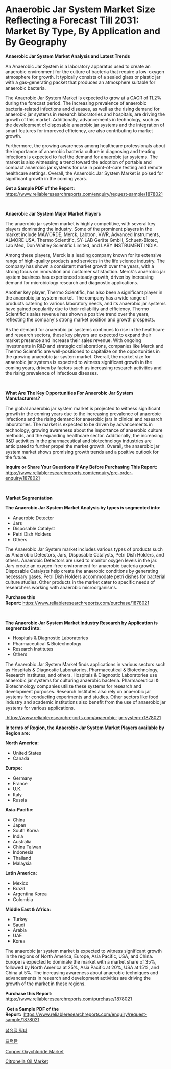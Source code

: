 <p><h1>Anaerobic Jar System Market Size Reflecting a Forecast Till 2031: Market By Type, By Application and By Geography</h1></p><p><strong>Anaerobic Jar System Market Analysis and Latest Trends</strong></p>
<p><p>An Anaerobic Jar System is a laboratory apparatus used to create an anaerobic environment for the culture of bacteria that require a low-oxygen atmosphere for growth. It typically consists of a sealed glass or plastic jar with a gas-generating packet that produces an atmosphere suitable for anaerobic bacteria.</p><p>The Anaerobic Jar System Market is expected to grow at a CAGR of 11.2% during the forecast period. The increasing prevalence of anaerobic bacteria-related infections and diseases, as well as the rising demand for anaerobic jar systems in research laboratories and hospitals, are driving the growth of this market. Additionally, advancements in technology, such as the development of disposable anaerobic jar systems and the integration of smart features for improved efficiency, are also contributing to market growth.</p><p>Furthermore, the growing awareness among healthcare professionals about the importance of anaerobic bacteria culture in diagnosing and treating infections is expected to fuel the demand for anaerobic jar systems. The market is also witnessing a trend toward the adoption of portable and compact anaerobic jar systems for use in point-of-care testing and remote healthcare settings. Overall, the Anaerobic Jar System Market is poised for significant growth in the coming years.</p></p>
<p><strong>Get a Sample PDF of the Report:&nbsp;</strong> <a href="https://www.reliableresearchreports.com/enquiry/request-sample/1878021">https://www.reliableresearchreports.com/enquiry/request-sample/1878021</a></p>
<p>&nbsp;</p>
<p><strong>Anaerobic Jar System Major Market Players</strong></p>
<p><p>The anaerobic jar system market is highly competitive, with several key players dominating the industry. Some of the prominent players in the market include MAWORDE, Merck, Labtron, VWR, Advanced Instruments, ALMORE USA, Thermo Scientific, SY-LAB Geräte GmbH, Schuett-Biotec, Lab Med, Don Whitley Scientific Limited, and LABY INSTRUMENT INDIA.</p><p>Among these players, Merck is a leading company known for its extensive range of high-quality products and services in the life science industry. The company has shown a consistent market growth over the years, with a strong focus on innovation and customer satisfaction. Merck's anaerobic jar system business has experienced steady growth, driven by increasing demand for microbiology research and diagnostic applications.</p><p>Another key player, Thermo Scientific, has also been a significant player in the anaerobic jar system market. The company has a wide range of products catering to various laboratory needs, and its anaerobic jar systems have gained popularity due to their reliability and efficiency. Thermo Scientific's sales revenue has shown a positive trend over the years, reflecting the company's strong market position and growth prospects.</p><p>As the demand for anaerobic jar systems continues to rise in the healthcare and research sectors, these key players are expected to expand their market presence and increase their sales revenue. With ongoing investments in R&D and strategic collaborations, companies like Merck and Thermo Scientific are well-positioned to capitalize on the opportunities in the growing anaerobic jar system market. Overall, the market size for anaerobic jar systems is expected to witness significant growth in the coming years, driven by factors such as increasing research activities and the rising prevalence of infectious diseases.</p></p>
<p>&nbsp;</p>
<p><strong>What Are The Key Opportunities For Anaerobic Jar System Manufacturers?</strong></p>
<p><p>The global anaerobic jar system market is projected to witness significant growth in the coming years due to the increasing prevalence of anaerobic infections and the rising demand for anaerobic jars in clinical and research laboratories. The market is expected to be driven by advancements in technology, growing awareness about the importance of anaerobic culture methods, and the expanding healthcare sector. Additionally, the increasing R&D activities in the pharmaceutical and biotechnology industries are anticipated to further propel the market growth. Overall, the anaerobic jar system market shows promising growth trends and a positive outlook for the future.</p></p>
<p><strong>Inquire or Share Your Questions If Any Before Purchasing This Report:</strong> <a href="https://www.reliableresearchreports.com/enquiry/pre-order-enquiry/1878021">https://www.reliableresearchreports.com/enquiry/pre-order-enquiry/1878021</a></p>
<p>&nbsp;</p>
<p><strong>Market Segmentation</strong></p>
<p><strong>The Anaerobic Jar System Market Analysis by types is segmented into:</strong></p>
<p><ul><li>Anaerobic Detector</li><li>Jars</li><li>Disposable Catalyst</li><li>Petri Dish Holders</li><li>Others</li></ul></p>
<p><p>The Anaerobic Jar System market includes various types of products such as Anaerobic Detectors, Jars, Disposable Catalysts, Petri Dish Holders, and others. Anaerobic Detectors are used to monitor oxygen levels in the jar. Jars create an oxygen-free environment for anaerobic bacteria growth. Disposable Catalysts help create the anaerobic conditions by generating necessary gases. Petri Dish Holders accommodate petri dishes for bacterial culture studies. Other products in the market cater to specific needs of researchers working with anaerobic microorganisms.</p></p>
<p><strong>Purchase this Report:&nbsp;</strong><a href="https://www.reliableresearchreports.com/purchase/1878021">https://www.reliableresearchreports.com/purchase/1878021</a></p>
<p>&nbsp;</p>
<p><strong>The Anaerobic Jar System Market Industry Research by Application is segmented into:</strong></p>
<p><ul><li>Hospitals & Diagnostic Laboratories</li><li>Pharmaceutical & Biotechnology</li><li>Research Institutes</li><li>Others</li></ul></p>
<p><p>The Anaerobic Jar System Market finds applications in various sectors such as Hospitals & Diagnostic Laboratories, Pharmaceutical & Biotechnology, Research Institutes, and others. Hospitals & Diagnostic Laboratories use anaerobic jar systems for culturing anaerobic bacteria. Pharmaceutical & Biotechnology companies utilize these systems for research and development purposes. Research Institutes also rely on anaerobic jar systems for conducting experiments and studies. Other sectors like food industry and academic institutions also benefit from the use of anaerobic jar systems for various applications.</p></p>
<p><a href="https://www.reliableresearchreports.com/anaerobic-jar-system-r1878021">&nbsp;https://www.reliableresearchreports.com/anaerobic-jar-system-r1878021</a></p>
<p><strong>In terms of Region, the Anaerobic Jar System Market Players available by Region are:</strong></p>
<p>
    <p> <strong> North America: </strong>
        <ul>
            <li>United States</li>
            <li>Canada</li>
        </ul>
        </p> 
    <p> <strong> Europe: </strong>
        <ul>
            <li>Germany</li>
            <li>France</li>
            <li>U.K.</li>
            <li>Italy</li>
            <li>Russia</li>
        </ul>
        </p> 
    <p> <strong> Asia-Pacific: </strong>
        <ul>
            <li>China</li>
            <li>Japan</li>
            <li>South Korea</li>
            <li>India</li>
            <li>Australia</li>
            <li>China Taiwan</li>
            <li>Indonesia</li>
            <li>Thailand</li>
            <li>Malaysia</li>
        </ul>
        </p> 
    <p> <strong> Latin America: </strong>
        <ul>
            <li>Mexico</li>
            <li>Brazil</li>
            <li>Argentina Korea</li>
            <li>Colombia</li>
        </ul>
        </p> 
    <p> <strong> Middle East & Africa: </strong>
        <ul>
            <li>Turkey</li>
            <li>Saudi</li>
            <li>Arabia</li>
            <li>UAE</li>
            <li>Korea</li>
        </ul>
    </p>
    </p>
<p><p>The anaerobic jar system market is expected to witness significant growth in the regions of North America, Europe, Asia Pacific, USA, and China. Europe is expected to dominate the market with a market share of 35%, followed by North America at 25%, Asia Pacific at 20%, USA at 15%, and China at 5%. The increasing awareness about anaerobic techniques and advancements in research and development activities are driving the growth of the market in these regions.</p></p>
<p><strong>Purchase this Report: </strong><a href="https://www.reliableresearchreports.com/purchase/1878021">https://www.reliableresearchreports.com/purchase/1878021</a></p>
<p>&nbsp;<strong>Get a Sample PDF of the Report:&nbsp;&nbsp;</strong><a href="https://www.reliableresearchreports.com/enquiry/request-sample/1878021">https://www.reliableresearchreports.com/enquiry/request-sample/1878021</a></p>
<p><strong></strong></p>
<p><p><a href="https://github.com/Maeennan456456/Market-Research-Report-List-1/blob/main/570710630022.md">섬유질 필터</a></p><p><a href="https://github.com/royErdmtyan906778/Market-Research-Report-List-1/blob/main/751673230023.md">프럭탄</a></p><p><a href="https://issuu.com/reportprime-2/docs/copper-oxychloride-market-size-2030.pptx">Copper Oxychloride Market</a></p><p><a href="https://issuu.com/reportprime-2/docs/citronella-oil-market-size-2030.pptx">Citronella Oil Market</a></p></p>